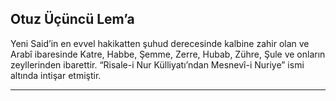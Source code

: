 ## Otuz Üçüncü Lem’a
Yeni Said’in en evvel hakikatten şuhud derecesinde kalbine zahir olan ve Arabî ibaresinde Katre, Habbe, Şemme, Zerre, Hubab, Zühre, Şule ve onların zeyllerinden ibarettir. “Risale-i Nur Külliyatı’ndan Mesnevî-i Nuriye” ismi altında intişar etmiştir.

***

